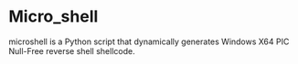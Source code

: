 # Micro_shell
microshell is a Python script that dynamically generates Windows X64 PIC Null-Free reverse shell shellcode.
